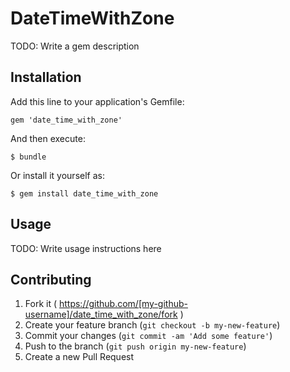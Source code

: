 # DateTimeWithZone

TODO: Write a gem description

## Installation

Add this line to your application's Gemfile:

    gem 'date_time_with_zone'

And then execute:

    $ bundle

Or install it yourself as:

    $ gem install date_time_with_zone

## Usage

TODO: Write usage instructions here

## Contributing

1. Fork it ( https://github.com/[my-github-username]/date_time_with_zone/fork )
2. Create your feature branch (`git checkout -b my-new-feature`)
3. Commit your changes (`git commit -am 'Add some feature'`)
4. Push to the branch (`git push origin my-new-feature`)
5. Create a new Pull Request
